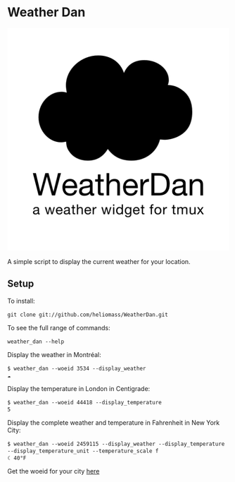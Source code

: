# Weather Dan

![](logo.png)

A simple script to display the current weather for your location.

## Setup
To install:

```shell
git clone git://github.com/heliomass/WeatherDan.git
```

To see the full range of commands:

```shell
weather_dan --help
```

Display the weather in Montréal:

```shell
$ weather_dan --woeid 3534 --display_weather
☁
```

Display the temperature in London in Centigrade:

```shell
$ weather_dan --woeid 44418 --display_temperature
5
```

Display the complete weather and temperature in Fahrenheit in New York City:

```shell
$ weather_dan --woeid 2459115 --display_weather --display_temperature --display_temperature_unit --temperature_scale f
☾ 40°F
```

Get the woeid for your city [here](http://isithackday.com/geoplanet-explorer)
